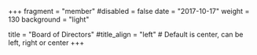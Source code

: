 +++
fragment = "member"
#disabled = false
date = "2017-10-17"
weight = 130
background = "light"

title = "Board of Directors"
#title_align = "left" # Default is center, can be left, right or center
+++
